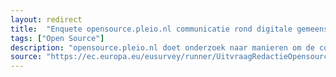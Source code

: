 ```yaml
---
layout: redirect
title:  "Enquete opensource.pleio.nl communicatie rond digitale gemeenschapsgoederen"
tags: ["Open Source"]
description: "opensource.pleio.nl doet onderzoek naar manieren om de communicatie rond digitale gemeenschapsgoederen te verbeteren. Vul de vragenlijst in."
source: "https://ec.europa.eu/eusurvey/runner/UitvraagRedactieOpensource2024"
---
```


